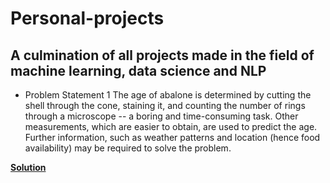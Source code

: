 # Personal-projects
A culmination of all projects made in the field of machine learning, data science and NLP
---
* Problem Statement 1 
The age of abalone is determined by cutting the shell through the cone, staining it, and counting the number of rings through a microscope -- a boring and time-consuming task. Other measurements, which are easier to obtain, are used to predict the age. Further information, such as weather patterns and location (hence food availability) may be required to solve the problem.

**[Solution](https://github.com/simranvanjani/Personal-projects/blob/main/Abalone_Age_Prediction.ipynb)**


